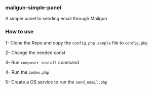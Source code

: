 ### mailgun-simple-panel
A simple panel to sending email through Mailgun

### How to use
1- Clone the Repo and copy the `config.php.sample` file to `config.php`

2- Change the needed const

3- Run `composer install` command

4- Run the `index.php`

5- Create a OS service to run the `send_email.php`
